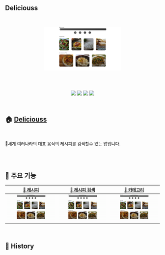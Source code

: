 ## Deliciouss

<br>

<p align='center'>
<img width='50%' src='https://github.com/jackma914/react-recipe-app/blob/master/images/%EC%82%AC%EC%A7%84.jpg?raw=true'>
</p>

<br>
<br>

<p align='center'>
    <img src="https://img.shields.io/badge/styled components--4D4D4D?logo=styled-components"/>
        <img src="https://img.shields.io/badge/React-4D4D4D?logo=React"/>
        <img src="https://img.shields.io/badge/React Router-4D4D4D?logo=React Router"/>
    <img src="https://img.shields.io/badge/Netlify-4D4D4D?logo=Netlify" />

</p>

<br>

## 🏠 [Deliciouss](https://monumental-rolypoly-fb2e03.netlify.app/)

<br>

🍕세계 여러나라의 대표 음식의 레시피를 검색할수 있는 앱입니다.

<br>

<br>

## 📌 주요 기능

| [🔗 레시피 ](https://github.com/jackma914/react-recipe-app/wiki/%F0%9F%93%8C-%EB%A0%88%EC%8B%9C%ED%94%BC) | [🔗 레시피 검색](https://github.com/jackma914/react-recipe-app/wiki/%F0%9F%93%8C-%EB%A0%88%EC%8B%9C%ED%94%BC-%EA%B2%80%EC%83%89) | [🔗 카테고리 ](https://github.com/jackma914/react-recipe-app/wiki/%F0%9F%93%8C-%EC%B9%B4%ED%85%8C%EA%B3%A0%EB%A6%AC) |
| :------------------------------------------------------------------------------------------------------------: | :-------------------------------------------------------------------------------------------------------------------------------------------------------: | :---------------------------------------------------------------------------------------------------------: |
|                                  <img width='500' src='images/레시피.gif'>                                  |                                                          <img width='500' src='images/검색.gif'>                                                           |                                  <img width='500' src='images/카테고리.gif'>                                   |

<br>

## 📌 History
